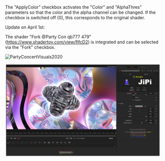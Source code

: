 The "ApplyColor" checkbox activates the "Color" and "AlphaThres" parameters so that the color and the alpha channel can be changed. If the checkbox is switched off (0), this corresponds to the original shader.

Update on April 1st:

The shader "Fork @Party Con qb777 479" (https://www.shadertoy.com/view/flfcD2) is integrated and can be selected via the "Fork" checkbox.

![PartyConcertVisuals2020](https://user-images.githubusercontent.com/78935215/160671987-d4ac1490-4fb8-4ba7-8182-2956bc8d8cdc.gif)

[![Screenshot](PartyConcertVisuals2020_screenshot.png)](https://www.shadertoy.com/view/WtscW4 "View on Shadertoy.com")